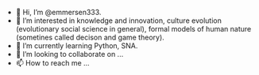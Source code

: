 - 👋 Hi, I’m @emmersen333. 
- 👀 I’m interested in knowledge and innovation, culture evolution (evolutionary social science in general), formal models of human nature (sometines called decison and game theory). 
- 🌱 I’m currently learning Python, SNA.
- 💞️ I’m looking to collaborate on ...
- 📫 How to reach me ...

<!---
emmersen333/emmersen333 is a ✨ special ✨ repository because its `README.md` (this file) appears on your GitHub profile.
You can click the Preview link to take a look at your changes.
--->
